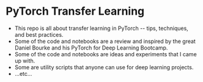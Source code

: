 # PyTorch Transfer Learning
* This repo is all about transfer learning in PyTorch -- tips, techniques, and best practices. 
* Some of the code and notebooks are a review and inspired by the great Daniel Bourke and his PyTorch for Deep Learning Bootcamp.
* Some of the code and notebooks are ideas and experiments that I came up with.
* Some are utility scripts that anyone can use for deep learning projects.
* ...etc...
